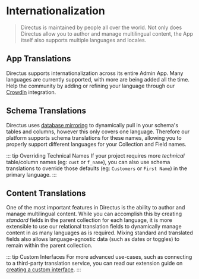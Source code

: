 # Internationalization

> Directus is maintained by people all over the world. Not only does Directus allow you to author and manage
> multilingual content, the App itself also supports multiple languages and locales.

## App Translations

Directus supports internationalization across its entire Admin App. Many languages are currently supported, with more
are being added all the time. Help the community by adding or refining your language through our
[CrowdIn](https://locales.directus.io/) integration.

## Schema Translations

Directus uses [database mirroring](/concepts/platform-overview#database-mirroring) to dynamically pull in your schema's
tables and columns, however this only covers one language. Therefore our platform supports schema translations for these
names, allowing you to properly support different languages for your Collection and Field names.

<!-- prettier-ignore-start -->
::: tip Overriding Technical
Names If your project requires more _technical_ table/column names (eg:
`cust` or `f_name`), you can also use schema translations to override those defaults (eg:
`Customers` or `First Name`) in the primary language.
:::
<!-- prettier-ignore-end -->

## Content Translations

One of the most important features in Directus is the ability to author and manage multilingual content. While you can
accomplish this by creating _standard_ fields in the parent collection for each language, it is more extensible to use
our relational translation fields to dynamically manage content in as many languages as is required. Mixing standard and
translated fields also allows language-agnostic data (such as dates or toggles) to remain within the parent collection.

<!-- prettier-ignore-start -->
::: tip Custom Interfaces
For more advanced use-cases, such as connecting to a third-party
translation service, you can read our extension guide on
[creating a custom interface](/guides/extensions/interfaces).
:::
<!-- prettier-ignore-end -->
